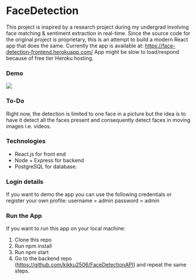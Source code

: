 # FaceDetection

This project is inspired by a research project during my undergrad involving face matching & sentiment extraction in real-time. Since the source code for the original project is proprietary, this is an attempt to build a modern React app that does the same. 
Currently the app is available at: https://face-detection-frontend.herokuapp.com/
App might be slow to load/respond because of free tier Heroku hosting.

### Demo

![](faceDetection.gif)

### To-Do

Right now, the detection is limited to one face in a picture but the idea is to have it detect all the faces present and consequently detect faces in moving images i.e. videos.

### Technologies

* React.js for front end
* Node + Express for backend
* PostgreSQL for database.

### Login details

If you want to demo the app you can use the following credentials or register your own profile:
username = admin
password = admin

### Run the App

If you want to run this app on your local machine:

1. Clone this repo
2. Run npm install
3. Run npm start
4. Go to the backend repo (https://github.com/kikku2506/FaceDetectionAPI) and repeat the same steps.



